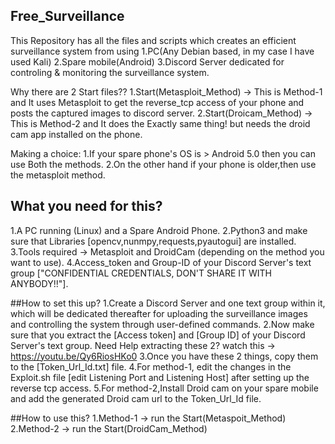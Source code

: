 ## Free_Surveillance
This Repository has all the files and scripts which creates an efficient surveillance system from using
1.PC(Any Debian based, in my case I have used Kali)
2.Spare mobile(Android)
3.Discord Server dedicated for controling & monitoring the surveillance system.


Why there are 2 Start files??
1.Start(Metasploit_Method) -> This is Method-1 and It uses Metasploit to get the reverse_tcp access of your phone and posts the captured images to discord server.
2.Start(Droicam_Method) -> This is Method-2 and It does the Exactly same thing! but needs the droid cam app installed on the phone.


Making a choice:
1.If your spare phone's OS is > Android 5.0 then you can use Both the methods.
2.On the other hand if your phone is older,then use the metasploit method.

## What you need for this?
1.A PC running (Linux) and a Spare Android Phone.
2.Python3 and make sure that Libraries [opencv,nunmpy,requests,pyautogui] are installed.
3.Tools required -> Metasploit and DroidCam (depending on the method you want to use).
4.Access_token and Group-ID of your Discord Server's text group ["CONFIDENTIAL CREDENTIALS, DON'T SHARE IT WITH ANYBODY!!"].

##How to set this up?
1.Create a Discord Server and one text group within it, which will be dedicated thereafter for uploading the surveillance images and controlling the system through user-defined commands.
2.Now make sure that you extract the [Access token] and [Group ID] of your Discord Server's text group.
  Need Help extracting these 2? watch this -> https://youtu.be/Qy6RiosHKo0
3.Once you have these 2 things, copy them to the [Token_Url_Id.txt] file.
4.For method-1, edit the changes in the Exploit.sh file [edit Listening Port and Listening Host] after setting up the reverse tcp access.
5.For method-2,Install Droid cam on your spare mobile and add the generated Droid cam url to the Token_Url_Id file. 


##How to use this?
1.Method-1 -> run the Start(Metaspoit_Method)
2.Method-2 -> run the Start(DroidCam_Method)


